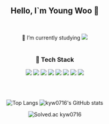 <div align="center">

<br/>

## Hello, I`m Young Woo 👋

<br/>

🌱 I’m currently studying
<img src="https://img.shields.io/badge/Firebase-039BE5?style=flat&logo=Firebase&logoColor=white" />
<br/>
<br/>

### 📖 Tech Stack

<img src="https://img.shields.io/badge/Next-black?style=for-the-badge&logo=next.js&logoColor=white" />
<img src="https://img.shields.io/badge/typescript-%23007ACC.svg?style=for-the-badge&logo=typescript&logoColor=white" />
<img src="https://img.shields.io/badge/react-%2320232a.svg?style=for-the-badge&logo=react&logoColor=%2361DAFB" />
<img src="https://img.shields.io/badge/styled--components-DB7093?style=for-the-badge&logo=styled-components&logoColor=white" />
<img src="https://img.shields.io/badge/HTML5-E34F26?style=for-the-badge&logo=html5&logoColor=white" />
<img src="https://img.shields.io/badge/css3-%231572B6.svg?style=for-the-badge&logo=css3&logoColor=white" />
<img src="https://img.shields.io/badge/JavaScript-F7DF1E?style=for-the-badge&logo=javascript&logoColor=black" />
<img src="https://img.shields.io/badge/Firebase-039BE5?style=for-the-badge&logo=Firebase&logoColor=white"/>

<br/><br/>

![Top Langs](https://github-readme-stats.vercel.app/api/top-langs/?username=kyw0716)
![kyw0716's GitHub stats](https://github-readme-stats.vercel.app/api?username=kyw0716&show_icons=true&theme=dracula)

![Solved.ac kyw0716](http://mazassumnida.wtf/api/v2/generate_badge?boj=kyw0716)

</div>

